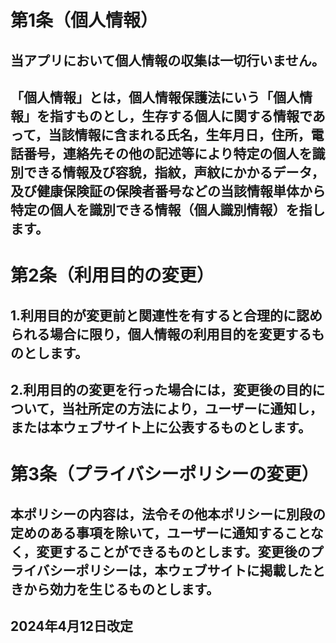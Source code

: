 # 第1条（個人情報）
## 当アプリにおいて個人情報の収集は一切行いません。
## 「個人情報」とは，個人情報保護法にいう「個人情報」を指すものとし，生存する個人に関する情報であって，当該情報に含まれる氏名，生年月日，住所，電話番号，連絡先その他の記述等により特定の個人を識別できる情報及び容貌，指紋，声紋にかかるデータ，及び健康保険証の保険者番号などの当該情報単体から特定の個人を識別できる情報（個人識別情報）を指します。

# 第2条（利用目的の変更）
## 1.利用目的が変更前と関連性を有すると合理的に認められる場合に限り，個人情報の利用目的を変更するものとします。
## 2.利用目的の変更を行った場合には，変更後の目的について，当社所定の方法により，ユーザーに通知し，または本ウェブサイト上に公表するものとします。

# 第3条（プライバシーポリシーの変更）
## 本ポリシーの内容は，法令その他本ポリシーに別段の定めのある事項を除いて，ユーザーに通知することなく，変更することができるものとします。変更後のプライバシーポリシーは，本ウェブサイトに掲載したときから効力を生じるものとします。

## 2024年4月12日改定